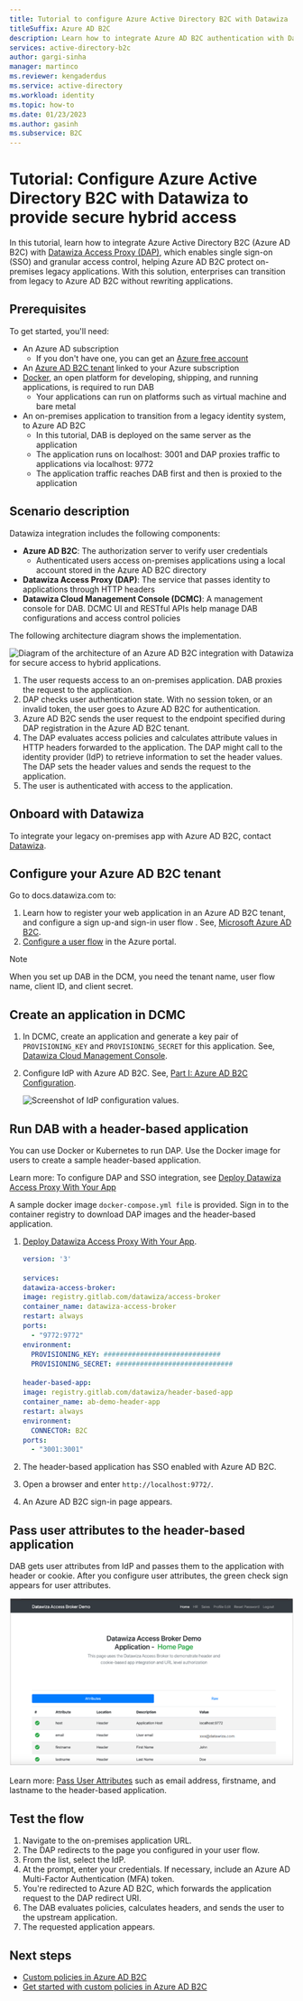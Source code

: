 ```yaml
---
title: Tutorial to configure Azure Active Directory B2C with Datawiza
titleSuffix: Azure AD B2C
description: Learn how to integrate Azure AD B2C authentication with Datawiza for secure hybrid access 
services: active-directory-b2c
author: gargi-sinha
manager: martinco
ms.reviewer: kengaderdus
ms.service: active-directory
ms.workload: identity
ms.topic: how-to
ms.date: 01/23/2023
ms.author: gasinh
ms.subservice: B2C
---
```


# Tutorial: Configure Azure Active Directory B2C with Datawiza to provide secure hybrid access

In this tutorial, learn how to integrate Azure Active Directory B2C (Azure AD B2C) with [Datawiza Access Proxy (DAP)](https://www.datawiza.com/), which enables single sign-on (SSO) and granular access control, helping Azure AD B2C protect on-premises legacy applications. With this solution, enterprises can transition from legacy to Azure AD B2C without rewriting applications.

## Prerequisites

To get started, you'll need:

- An Azure AD subscription
  - If you don't have one, you can get an [Azure free account](https://azure.microsoft.com/free/)
- An [Azure AD B2C tenant](./tutorial-create-tenant.md) linked to your Azure subscription
- [Docker](https://docs.docker.com/get-docker/), an open platform for developing, shipping, and running applications, is required to run DAB
  - Your applications can run on platforms such as virtual machine and bare metal
- An on-premises application to transition from a legacy identity system, to Azure AD B2C
  - In this tutorial, DAB is deployed on the same server as the application
  - The application runs on localhost: 3001 and DAP proxies traffic to applications via localhost: 9772
  - The application traffic reaches DAB first and then is proxied to the application

## Scenario description

Datawiza integration includes the following components:

- **Azure AD B2C**: The authorization server to verify user credentials
  - Authenticated users access on-premises applications using a local account stored in the Azure AD B2C directory
- **Datawiza Access Proxy (DAP)**: The service that passes identity to applications through HTTP headers
- **Datawiza Cloud Management Console (DCMC)**: A management console for DAB. DCMC UI and RESTful APIs help manage DAB configurations and access control policies

The following architecture diagram shows the implementation.

   ![Diagram of the architecture of an Azure AD B2C integration with Datawiza for secure access to hybrid applications.](./media/partner-datawiza/datawiza-architecture-diagram.png)

1. The user requests access to an on-premises application. DAB proxies the request to the application.
2. DAP checks user authentication state. With no session token, or an invalid token, the user goes to Azure AD B2C for authentication.
3. Azure AD B2C sends the user request to the endpoint specified during DAP registration in the Azure AD B2C tenant.
4. The DAP evaluates access policies and calculates attribute values in HTTP headers forwarded to the application. The DAP might call to the identity provider (IdP) to retrieve information to set the header values. The DAP sets the header values and sends the request to the application.
5. The user is authenticated with access to the application.

## Onboard with Datawiza

To integrate your legacy on-premises app with Azure AD B2C, contact [Datawiza](https://login.datawiza.com/df3f213b-68db-4966-bee4-c826eea4a310/b2c_1a_linkage/oauth2/v2.0/authorize?response_type=id_token&scope=openid%20profile&client_id=4f011d0f-44d4-4c42-ad4c-88c7bbcd1ac8&redirect_uri=https%3A%2F%2Fconsole.datawiza.com%2Fhome&state=eyJpZCI6Ijk3ZjI5Y2VhLWQ3YzUtNGM5YS1hOWU2LTg1MDNjMmUzYWVlZCIsInRzIjoxNjIxMjg5ODc4LCJtZXRob2QiOiJyZWRpcmVjdEludGVyYWN0aW9uIn0%3D&nonce=08e1b701-6e42-427b-894b-c5d655a9a6b0&client_info=1&x-client-SKU=MSAL.JS&x-client-Ver=1.3.3&client-request-id=3ac285ba-2d4d-4ae5-8dc2-9295ff6047c6&response_mode=fragment).

## Configure your Azure AD B2C tenant

Go to docs.datawiza.com to: 

1. Learn how to register your web application in an Azure AD B2C tenant, and configure a sign up-and sign-in user flow . See, [Microsoft Azure AD B2C](https://docs.datawiza.com/idp/azureb2c.html#microsoft-azure-ad-b2c-configuration).
2. [Configure a user flow](https://docs.datawiza.com/idp/azureb2c.html#configure-a-user-flow) in the Azure portal.

>[!NOTE]
>When you set up DAB in the DCM, you need the tenant name, user flow name, client ID, and client secret.

## Create an application in DCMC

1. In DCMC, create an application and generate a key pair of `PROVISIONING_KEY` and `PROVISIONING_SECRET` for this application. See, [Datawiza Cloud Management Console](https://docs.datawiza.com/step-by-step/step2.html).
2. Configure IdP with Azure AD B2C. See, [Part I: Azure AD B2C Configuration](https://docs.datawiza.com/tutorial/web-app-azure-b2c.html#part-i-azure-ad-b2c-configuration).

    ![Screenshot of IdP configuration values.](./media/partner-datawiza/configure-idp.png)

## Run DAB with a header-based application

You can use Docker or Kubernetes to run DAP. Use the Docker image for users to create a sample header-based application. 

Learn more: To configure DAP and SSO integration, see [Deploy Datawiza Access Proxy With Your App](https://docs.datawiza.com/step-by-step/step3.html) 

A sample docker image `docker-compose.yml file` is provided. Sign in to the container registry to download DAP images and the header-based application. 

1. [Deploy Datawiza Access Proxy With Your App](https://docs.datawiza.com/step-by-step/step3.html#important-step).

    ```yaml
    version: '3'

    services:
    datawiza-access-broker:
    image: registry.gitlab.com/datawiza/access-broker
    container_name: datawiza-access-broker
    restart: always
    ports:
      - "9772:9772"
    environment:
      PROVISIONING_KEY: #############################
      PROVISIONING_SECRET: #############################

    header-based-app:
    image: registry.gitlab.com/datawiza/header-based-app
    container_name: ab-demo-header-app
    restart: always
    environment:
      CONNECTOR: B2C
    ports:
      - "3001:3001"
    ```

2. The header-based application has SSO enabled with Azure AD B2C. 
3. Open a browser and enter `http://localhost:9772/`.
4. An Azure AD B2C sign-in page appears.

## Pass user attributes to the header-based application

DAB gets user attributes from IdP and passes them to the application with header or cookie. After you configure user attributes, the green check sign appears for user attributes.

   ![Screenshot of passed user attributes.](./media/partner-datawiza/pass-user-attributes-new.png)
 
Learn more: [Pass User Attributes](https://docs.datawiza.com/step-by-step/step4.html) such as email address, firstname, and lastname to the header-based application. 

## Test the flow

1. Navigate to the on-premises application URL.
2. The DAP redirects to the page you configured in your user flow.
3. From the list, select the IdP.
4. At the prompt, enter your credentials. If necessary, include an Azure AD Multi-Factor Authentication (MFA) token.
5. You're redirected to Azure AD B2C, which forwards the application request to the DAP redirect URI.
6. The DAB evaluates policies, calculates headers, and sends the user to the upstream application. 
7. The requested application appears.

## Next steps

- [Custom policies in Azure AD B2C](./custom-policy-overview.md)
- [Get started with custom policies in Azure AD B2C](./tutorial-create-user-flows.md?pivots=b2c-custom-policy&tabs=applications)
